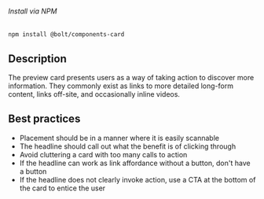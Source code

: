 ###### Install via NPM

```
npm install @bolt/components-card
```

## Description

The preview card presents users as a way of taking action to discover more information. They commonly exist as links to more detailed long-form content, links off-site, and occasionally inline videos.

## Best practices

* Placement should be in a manner where it is easily scannable
* The headline should call out what the benefit is of clicking through
* Avoid cluttering a card with too many calls to action
* If the headline can work as link affordance without a button, don't have a button
* If the headline does not clearly invoke action, use a CTA at the bottom of the card to entice the user

